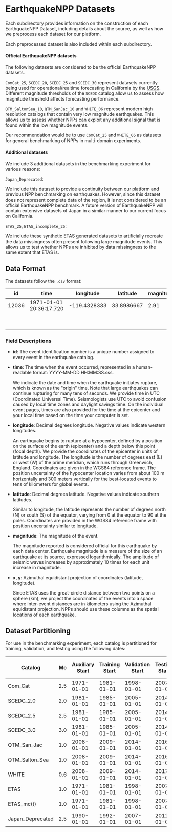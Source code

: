 # EarthquakeNPP Datasets

Each subdirectory provides information on the construction of each EarthquakeNPP Dataset, including details about the source, as well as how we preprocess each dataset for our platform.

Each preprocessed dataset is also included within each subdirectory.

#### Official EarthquakeNPP datasets

The following datasets are considered to be the official EarthquakeNPP datasets.

`ComCat_25`, `SCEDC_20`, `SCEDC_25` and `SCEDC_30` represent datasets currently being used for operational/realtime forecasting in California by the [USGS](https://earthquake.usgs.gov/earthquakes/eventpage/ci40699207/executive). Different magnitude thresholds of the `SCEDC` catalog allow us to assess how magnitude threshold affects forecasting performance.

`QTM_SaltonSea_10`, `QTM_SanJac_10` and `WHITE_06` represent modern high resolution catalogs that contain very low magnitude earthquakes. This allows us to assess whether NPPs can exploit any additional signal that is found within the low magnitude events.

Our recommendation would be to use `ComCat_25` and `WHITE_06` as datasets for general benchmarking of NPPs in multi-domain experiments. 

#### Additional datasets

We include 3 additional datasets in the benchmarking experiment for various reasons:

`Japan_Deprecated`:

We include this dataset to provide a continuity between our platform and previous NPP benchmarking on earthquakes. However, since this dataset does not represent complete data of the region, it is not considered to be an official EarthquakeNPP benchmark. A future version of EarthquakeNPP will contain extensive datasets of Japan in a similar manner to our current focus on California.

`ETAS_25`, `ETAS_incomplete_25`:

We include these synthetic ETAS generated datasets to artificially recreate the data missingness often present following large magnitude events. This allows us to test whether NPPs are inhibited by data missingness to the same extent that ETAS is.

## Data Format

The datasets follow the `.csv` format:

| id    | time                    | longitude  | latitude  | magnitude | x               | y               |
|-------|-------------------------|------------|-----------|-----------|-----------------|-----------------|
| 12036 | 1971-01-01 20:36:17.720 | -119.4328333 | 33.8986667 | 2.91      | -221.8284296413594 | -52.446501577338154 |
| &nbsp; | &nbsp; | &nbsp; | &nbsp; | &nbsp; | &nbsp; | &nbsp; |
| &nbsp; | &nbsp; | &nbsp; | &nbsp; | &nbsp; | &nbsp; | &nbsp; |


### Field Descriptions

- **id**: The event identification number is a unique number assigned to every event in the earthquake catalog.

- **time**: The time when the event occurred, represented in a human-readable format: YYYY-MM-DD HH:MM:SS.sss.

  We indicate the date and time when the earthquake initiates rupture, which is known as the "origin" time. Note that large earthquakes can continue rupturing for many tens of seconds. We provide time in UTC (Coordinated Universal Time). Seismologists use UTC to avoid confusion caused by local time zones and daylight savings time. On the individual event pages, times are also provided for the time at the epicenter and your local time based on the time your computer is set.

- **longitude**: Decimal degrees longitude. Negative values indicate western longitudes.

  An earthquake begins to rupture at a hypocenter, defined by a position on the surface of the earth (epicenter) and a depth below this point (focal depth). We provide the coordinates of the epicenter in units of latitude and longitude. The longitude is the number of degrees east (E) or west (W) of the prime meridian, which runs through Greenwich, England. Coordinates are given in the WGS84 reference frame. The position uncertainty of the hypocenter location varies from about 100 m horizontally and 300 meters vertically for the best-located events to tens of kilometers for global events.

- **latitude**: Decimal degrees latitude. Negative values indicate southern latitudes.

  Similar to longitude, the latitude represents the number of degrees north (N) or south (S) of the equator, varying from 0 at the equator to 90 at the poles. Coordinates are provided in the WGS84 reference frame with position uncertainty similar to longitude.

- **magnitude**: The magnitude of the event.

  The magnitude reported is considered official for this earthquake by each data center. Earthquake magnitude is a measure of the size of an earthquake at its source, expressed logarithmically. The amplitude of seismic waves increases by approximately 10 times for each unit increase in magnitude.

- **x, y**: Azimuthal equidistant projection of coordinates (latitude, longitude).

  Since ETAS uses the great-circle distance between two points on a sphere (km), we project the coordinates of the events into a space where inter-event distances are in kilometers using the Azimuthal equidistant projection. NPPs should use these columns as the spatial locations of each earthquake.

## Dataset Partitioning

For use in the benchmarking experiment, each catalog is partitioned for training, validation, and testing using the following dates:

| Catalog      | Mc  | Auxiliary Start | Training Start | Validation Start | Testing Start | Testing End | No. Training Events | No. Testing Events |
|--------------|-----|-----------------|----------------|------------------|---------------|-------------|---------------------|--------------------|
| Com_Cat      | 2.5 | 1971-01-01      | 1981-01-01     | 1998-01-01       | 2007-01-01    | 2020-01-17  | 79,037              | 23,059             |
| SCEDC_2.0    | 2.0 | 1981-01-01      | 1985-01-01     | 2005-01-01       | 2014-01-01    | 2020-01-01  | 128,265             | 14,351             |
| SCEDC_2.5    | 2.5 | 1981-01-01      | 1985-01-01     | 2005-01-01       | 2014-01-01    | 2020-01-01  | 43,221              | 5,466              |
| SCEDC_3.0    | 3.0 | 1981-01-01      | 1985-01-01     | 2005-01-01       | 2014-01-01    | 2020-01-01  | 12,426              | 2,065              |
| QTM_San_Jac  | 1.0 | 2008-01-01      | 2009-01-01     | 2014-01-01       | 2016-01-01    | 2018-01-01  | 18,664              | 4,837              |
| QTM_Salton_Sea | 1.0 | 2008-01-01  | 2009-01-01     | 2014-01-01       | 2016-01-01    | 2018-01-01  | 44,042              | 4,393              |
| WHITE        | 0.6 | 2008-01-01      | 2009-01-01     | 2014-01-01       | 2017-01-01    | 2021-01-01  | 38,556              | 26,914             |
| ETAS         | 1.0 | 1971-01-01      | 1981-01-01     | 1998-01-01       | 2007-01-01    | 2020-01-17  | 117,550             | 43,327             |
| ETAS_mc(t)   | 1.0 | 1971-01-01      | 1981-01-01     | 1998-01-01       | 2007-01-01    | 2020-01-17  | 115,115             | 42,932             |
| Japan_Deprecated   | 2.5 | 1990-01-01      | 1992-01-01     | 2007-01-01       | 2011-01-01    | 2020-01-01  | 22,213             | 15,368             |

